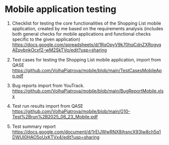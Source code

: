 # Mobile application testing    
1. Checklist for testing the core functionalities of the Shopping List mobile application, created by me based on the requirements analysis (includes both general checks for mobile applications and functional checks specific to the given application)  
https://docs.google.com/spreadsheets/d/1RqOpyV9k70hqCdnZXRogyqAEpvbnkOcxf2-wM2SkTVo/edit?usp=sharing

2. Test cases for testing the Shopping List mobile application, import from QASE      
https://github.com/VolhaPiatrova/mobile/blob/main/TestCasesMobileApp.pdf  

3. Bug reports import from YouTrack.     
https://github.com/VolhaPiatrova/mobile/blob/main/BugReportMobile.xlsx  

4. Test run results import from QASE    
https://github.com/VolhaPiatrova/mobile/blob/main/G10-Test%2Brun%2B2025_06_23_Mobile.pdf

5. Test summary report  
https://docs.google.com/document/d/1rEIJWwRNX8ihsncX93Iw8ch5q1DWUI0HAO5oUxKTVx4/edit?usp=sharing
